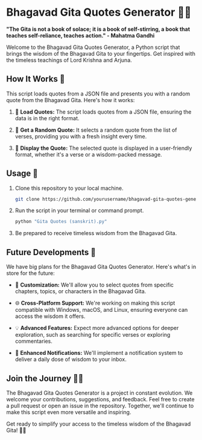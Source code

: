# Bhagavad Gita Quotes Generator 📜✨

**"The Gita is not a book of solace; it is a book of self-stirring, a book that teaches self-reliance, teaches action." - Mahatma Gandhi**

Welcome to the Bhagavad Gita Quotes Generator, a Python script that brings the wisdom of the Bhagavad Gita to your fingertips. Get inspired with the timeless teachings of Lord Krishna and Arjuna.

## How It Works 🤖

This script loads quotes from a JSON file and presents you with a random quote from the Bhagavad Gita. Here's how it works:

1. 📂 **Load Quotes:** The script loads quotes from a JSON file, ensuring the data is in the right format.

2. 🎲 **Get a Random Quote:** It selects a random quote from the list of verses, providing you with a fresh insight every time.

3. 📖 **Display the Quote:** The selected quote is displayed in a user-friendly format, whether it's a verse or a wisdom-packed message.

## Usage 🚀

1. Clone this repository to your local machine.

    ```bash
    git clone https://github.com/yourusername/bhagavad-gita-quotes-generator.git
    ```

2. Run the script in your terminal or command prompt.

    ```python
    python "Gita Quotes (sanskrit).py"
    ```

3. Be prepared to receive timeless wisdom from the Bhagavad Gita.

## Future Developments 🌟

We have big plans for the Bhagavad Gita Quotes Generator. Here's what's in store for the future:

- 🌈 **Customization:** We'll allow you to select quotes from specific chapters, topics, or characters in the Bhagavad Gita.

- 🌐 **Cross-Platform Support:** We're working on making this script compatible with Windows, macOS, and Linux, ensuring everyone can access the wisdom it offers.

- 💡 **Advanced Features:** Expect more advanced options for deeper exploration, such as searching for specific verses or exploring commentaries.

- 📢 **Enhanced Notifications:** We'll implement a notification system to deliver a daily dose of wisdom to your inbox.

## Join the Journey 🚴‍♂️

The Bhagavad Gita Quotes Generator is a project in constant evolution. We welcome your contributions, suggestions, and feedback. Feel free to create a pull request or open an issue in the repository. Together, we'll continue to make this script even more versatile and inspiring.

Get ready to simplify your access to the timeless wisdom of the Bhagavad Gita! 📜✨
